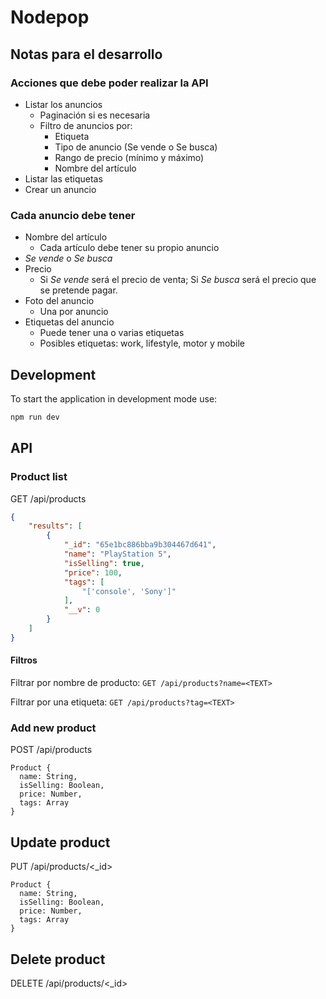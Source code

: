 # Nodepop

## Notas para el desarrollo

### Acciones que debe poder realizar la API
  * Listar los anuncios
    * Paginación si es necesaria
    * Filtro de anuncios por:
      * Etiqueta
      * Tipo de anuncio (Se vende o Se busca)
      * Rango de precio (mínimo y máximo)
      * Nombre del artículo
  * Listar las etiquetas
  * Crear un anuncio

### Cada anuncio debe tener
  * Nombre del artículo
    * Cada artículo debe tener su propio anuncio
  * _Se vende_ o _Se busca_
  * Precio
    * Si _Se vende_ será el precio de venta; Si _Se busca_ será el precio que se pretende pagar.
  * Foto del anuncio
    * Una por anuncio
  * Etiquetas del anuncio
    * Puede tener una o varias etiquetas
    * Posibles etiquetas: work, lifestyle, motor y mobile


## Development

To start the application in development mode use:

```js
npm run dev
```

## API

### Product list
GET /api/products

```json
{
    "results": [
        {
            "_id": "65e1bc886bba9b304467d641",
            "name": "PlayStation 5",
            "isSelling": true,
            "price": 100,
            "tags": [
                "['console', 'Sony']"
            ],
            "__v": 0
        }
    ]
}
```

#### Filtros
Filtrar por nombre de producto: `GET /api/products?name=<TEXT>`

Filtrar por una etiqueta: `GET /api/products?tag=<TEXT>`

### Add new product
POST /api/products
```
Product {
  name: String,
  isSelling: Boolean,
  price: Number,
  tags: Array
}
```

## Update product
PUT /api/products/<_id>
```
Product {
  name: String,
  isSelling: Boolean,
  price: Number,
  tags: Array
}
```

## Delete product
DELETE /api/products/<_id>
